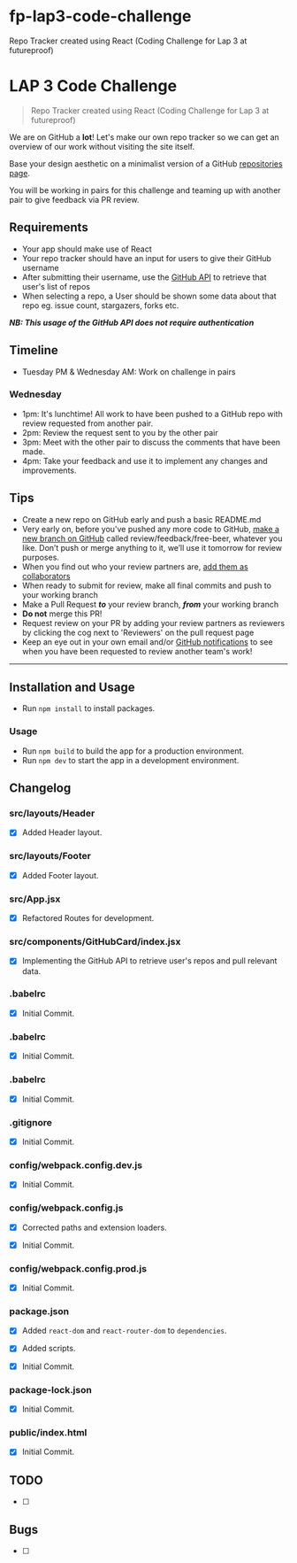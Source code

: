 # fp-lap3-code-challenge
Repo Tracker created using React (Coding Challenge for Lap 3 at futureproof)


# LAP 3 Code Challenge

> Repo Tracker created using React (Coding Challenge for Lap 3 at futureproof)

We are on GitHub a **lot**! Let's make our own repo tracker so we can get an overview of our work without visiting the site itself.

Base your design aesthetic on a minimalist version of a GitHub [repositories page](https://github.com/getfutureproof?tab=repositories).

You will be working in pairs for this challenge and teaming up with another pair to give feedback via PR review.

## Requirements
- Your app should make use of React
- Your repo tracker should have an input for users to give their GitHub username
- After submitting their username, use the [GitHub API](https://developer.github.com/v3/repos/#list-repositories-for-a-user) to retrieve that user's list of repos
- When selecting a repo, a User should be shown some data about that repo eg. issue count, stargazers, forks etc.

***NB: This usage of the GitHub API does not require authentication***

## Timeline
- Tuesday PM & Wednesday AM: Work on challenge in pairs

### Wednesday
- 1pm: It's lunchtime! All work to have been pushed to a GitHub repo with review requested from another pair.
- 2pm: Review the request sent to you by the other pair
- 3pm: Meet with the other pair to discuss the comments that have been made.
- 4pm: Take your feedback and use it to implement any changes and improvements.

## Tips
- Create a new repo on GitHub early and push a basic README.md
- Very early on, before you've pushed any more code to GitHub, [make a new branch on GitHub](https://docs.github.com/en/free-pro-team@latest/github/collaborating-with-issues-and-pull-requests/creating-and-deleting-branches-within-your-repository) called review/feedback/free-beer, whatever you like. Don’t push or merge anything to it, we’ll use it tomorrow for review purposes.
- When you find out who your review partners are, [add them as collaborators](https://docs.github.com/en/free-pro-team@latest/github/setting-up-and-managing-your-github-user-account/inviting-collaborators-to-a-personal-repository)
- When ready to submit for review, make all final commits and push to your working branch
- Make a Pull Request ***to*** your review branch, ***from*** your working branch
- **Do not** merge this PR!
- Request review on your PR by adding your review partners as reviewers by clicking the cog next to 'Reviewers' on the pull request page
- Keep an eye out in your own email and/or [GitHub notifications](https://github.com/notifications?query=reason%3Areview-requested) to see when you have been requested to review another team's work!

<hr>

## Installation and Usage

* Run `npm install` to install packages.

### Usage

* Run `npm build` to build the app for a production environment.
* Run `npm dev` to start the app in a development environment.


## Changelog

### src/layouts/Header

- [x] Added Header layout.

### src/layouts/Footer

- [x] Added Footer layout.

### src/App.jsx

- [x] Refactored Routes for development.

### src/components/GitHubCard/index.jsx

- [x] Implementing the GitHub API to retrieve user's repos and pull relevant data.

### .babelrc

- [x] Initial Commit.

### .babelrc

- [x] Initial Commit.

### .babelrc

- [x] Initial Commit.

### .gitignore

- [x] Initial Commit.

### config/webpack.config.dev.js

- [x] Initial Commit.

### config/webpack.config.js

- [x] Corrected paths and extension loaders.

- [x] Initial Commit.

### config/webpack.config.prod.js

- [x] Initial Commit.

### package.json

- [x] Added `react-dom` and `react-router-dom` to `dependencies`.

- [x] Added scripts.

- [x] Initial Commit.

### package-lock.json

- [x] Initial Commit.

### public/index.html

- [x] Initial Commit.


## TODO

- [ ] 

## Bugs

- [ ] 
